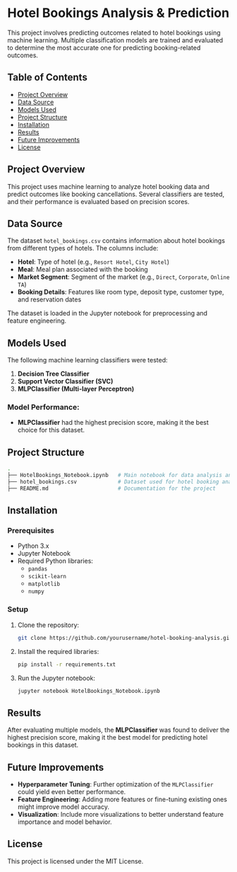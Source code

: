 # Hotel Bookings Analysis & Prediction

This project involves predicting outcomes related to hotel bookings using machine learning. Multiple classification models are trained and evaluated to determine the most accurate one for predicting booking-related outcomes.

## Table of Contents

- [Project Overview](#project-overview)
- [Data Source](#data-source)
- [Models Used](#models-used)
- [Project Structure](#project-structure)
- [Installation](#installation)
- [Results](#results)
- [Future Improvements](#future-improvements)
- [License](#license)

## Project Overview

This project uses machine learning to analyze hotel booking data and predict outcomes like booking cancellations. Several classifiers are tested, and their performance is evaluated based on precision scores.

## Data Source

The dataset `hotel_bookings.csv` contains information about hotel bookings from different types of hotels. The columns include:
- **Hotel**: Type of hotel (e.g., `Resort Hotel`, `City Hotel`)
- **Meal**: Meal plan associated with the booking
- **Market Segment**: Segment of the market (e.g., `Direct`, `Corporate`, `Online TA`)
- **Booking Details**: Features like room type, deposit type, customer type, and reservation dates

The dataset is loaded in the Jupyter notebook for preprocessing and feature engineering.

## Models Used

The following machine learning classifiers were tested:
1. **Decision Tree Classifier**
2. **Support Vector Classifier (SVC)**
3. **MLPClassifier (Multi-layer Perceptron)**

### Model Performance:
- **MLPClassifier** had the highest precision score, making it the best choice for this dataset.

## Project Structure

```bash
.
├── HotelBookings_Notebook.ipynb   # Main notebook for data analysis and model training
├── hotel_bookings.csv             # Dataset used for hotel booking analysis
├── README.md                      # Documentation for the project
```

## Installation

### Prerequisites

- Python 3.x
- Jupyter Notebook
- Required Python libraries:
  - `pandas`
  - `scikit-learn`
  - `matplotlib`
  - `numpy`

### Setup

1. Clone the repository:

   ```bash
   git clone https://github.com/yourusername/hotel-booking-analysis.git
   ```

2. Install the required libraries:

   ```bash
   pip install -r requirements.txt
   ```

3. Run the Jupyter notebook:

   ```bash
   jupyter notebook HotelBookings_Notebook.ipynb
   ```

## Results

After evaluating multiple models, the **MLPClassifier** was found to deliver the highest precision score, making it the best model for predicting hotel bookings in this dataset.

## Future Improvements

- **Hyperparameter Tuning**: Further optimization of the `MLPClassifier` could yield even better performance.
- **Feature Engineering**: Adding more features or fine-tuning existing ones might improve model accuracy.
- **Visualization**: Include more visualizations to better understand feature importance and model behavior.

## License

This project is licensed under the MIT License.

